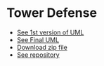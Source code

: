 # Tower Defense

* [See 1st version of UML](/UMLv1.class.violet.html)
* [See Final UML](/UMLv2.class.violet.html)
* [Download zip file](https://github.com/kgurushankar/Intro.Final/releases/tag/v.5-alpha)
* [See repository](https://github.com/kgurushankar/Intro.Final)
